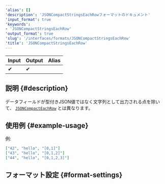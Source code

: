 ```yaml
---
'alias': []
'description': 'JSONCompactStringsEachRowフォーマットのドキュメント'
'input_format': true
'keywords':
- 'JSONCompactStringsEachRow'
'output_format': true
'slug': '/interfaces/formats/JSONCompactStringsEachRow'
'title': 'JSONCompactStringsEachRow'
---
```




| Input | Output | Alias |
|-------|--------|-------|
| ✔     | ✔      |       |

## 説明 {#description}

データフィールドが型付きJSON値ではなく文字列として出力される点を除いて、 [`JSONCompactEachRow`](./JSONCompactEachRow.md) とは異なります。

## 使用例 {#example-usage}

例:

```json
["42", "hello", "[0,1]"]
["43", "hello", "[0,1,2]"]
["44", "hello", "[0,1,2,3]"]
```

## フォーマット設定 {#format-settings}

